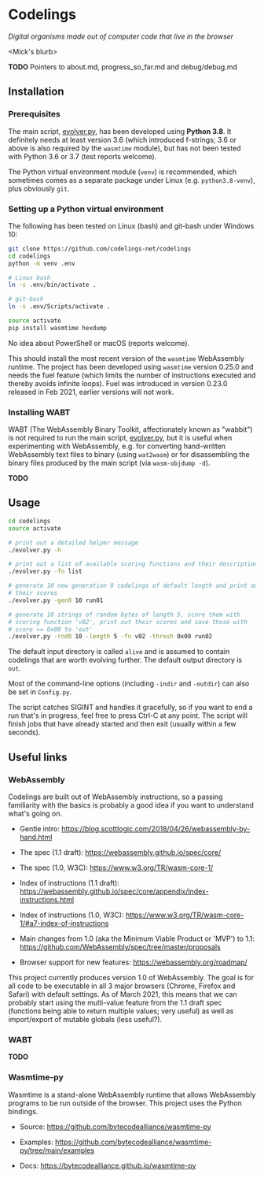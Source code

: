 # Codelings
*Digital organisms made out of computer code that live in the browser*

<Mick's blurb>

**TODO** Pointers to about.md, progress_so_far.md and debug/debug.md


## Installation

### Prerequisites

The main script, [evolver.py], has been developed using **Python 3.8**. It 
definitely needs at least version 3.6 (which introduced f-strings; 3.6 or above 
is also required by the `wasmtime` module), but has not been tested with Python 
3.6 or 3.7 (test reports welcome).

The Python virtual environment module (`venv`) is recommended, which sometimes comes as 
a separate package under Linux (e.g. `python3.8-venv`), plus obviously `git`.

### Setting up a Python virtual environment

The following has been tested on Linux (bash) and git-bash under Windows 10:

```bash
git clone https://github.com/codelings-net/codelings
cd codelings
python -m venv .env

# Linux bash
ln -s .env/bin/activate .

# git-bash
ln -s .env/Scripts/activate .

source activate
pip install wasmtime hexdump
```

No idea about PowerShell or macOS (reports welcome).

This should install the most recent version of the `wasmtime` WebAssembly 
runtime. The project has been developed using 
`wasmtime` version 0.25.0 and needs the fuel feature (which limits the number 
of instructions executed and thereby avoids infinite loops). Fuel was 
introduced in version 0.23.0 released in Feb 2021, earlier versions will not 
work.

### Installing WABT

WABT (The WebAssembly Binary Toolkit, affectionately known as "wabbit") is not 
required to run the main script, [evolver.py], but it is useful when experimenting
with WebAssembly, e.g. for converting hand-written WebAssembly text files to binary (using `wat2wasm`)
or for disassembling the binary files produced by the main script (via `wasm-objdump -d`).

**TODO**


## Usage

```bash
cd codelings
source activate

# print out a detailed helper message
./evolver.py -h

# print out a list of available scoring functions and their descriptions
./evolver.py -fn list

# generate 10 new generation 0 codelings of default length and print out
# their scores
./evolver.py -gen0 10 run01

# generate 10 strings of random bytes of length 5, score them with
# scoring function 'v02', print out their scores and save those with 
# score >= 0x00 to 'out'
./evolver.py -rnd0 10 -length 5 -fn v02 -thresh 0x00 run02
```

The default input directory is called `alive` and is assumed to contain 
codelings that are worth evolving further. The default output directory is 
`out`.

Most of the command-line options (including `-indir` and `-outdir`) can also be 
set in `Config.py`.

The script catches SIGINT and handles it gracefully, so if you want to end a 
run that's in progress, feel free to press Ctrl-C at any point. The script will 
finish jobs that have already started and then exit (usually within a few 
seconds).


## Useful links

### WebAssembly

Codelings are built out of WebAssembly instructions, so a passing 
familiarity with the basics is probably a good idea if you want to understand 
what's going on.

- Gentle intro: https://blog.scottlogic.com/2018/04/26/webassembly-by-hand.html

- The spec (1.1 draft): https://webassembly.github.io/spec/core/

- The spec (1.0, W3C): https://www.w3.org/TR/wasm-core-1/

- Index of instructions (1.1 draft): 
https://webassembly.github.io/spec/core/appendix/index-instructions.html

- Index of instructions (1.0, W3C):
https://www.w3.org/TR/wasm-core-1/#a7-index-of-instructions

- Main changes from 1.0 (aka the Minimum Viable Product or 'MVP') to 1.1:
https://github.com/WebAssembly/spec/tree/master/proposals

- Browser support for new features: https://webassembly.org/roadmap/

This project currently produces version 1.0 of WebAssembly. The goal is for all code to be 
executable in all 3 major browsers (Chrome, Firefox and Safari) with default 
settings. As of March 2021, this means that we can probably start using the multi-value 
feature from the 1.1 draft spec (functions being able to return multiple values; very 
useful) as well as import/export of mutable globals (less useful?).

### WABT

**TODO**


### Wasmtime-py

Wasmtime is a stand-alone WebAssembly runtime that allows WebAssembly programs 
to be run outside of the browser. This project uses the Python bindings.

- Source: https://github.com/bytecodealliance/wasmtime-py

- Examples: https://github.com/bytecodealliance/wasmtime-py/tree/main/examples

- Docs: https://bytecodealliance.github.io/wasmtime-py



[evolver.py]: evolver.py
